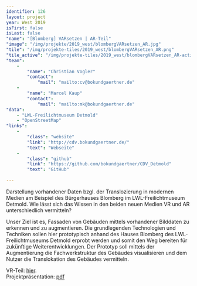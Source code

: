 ```yaml
---
identifier: 126
layout: project
year: West 2019
isFirst: false
isLast: false
"name": "[Blomberg] VARsetzen | AR-Teil"
"image": "/img/projekte/2019_west/blombergVARsetzen_AR.jpg"
"tile": "/img/projekte-tiles/2019_west/blombergVARsetzen_AR.png"
"tile_active": "/img/projekte-tiles/2019_west/blombergVARsetzen_AR-active.png"
"team":
    -
        "name": "Christian Vogler"
        "contact":
            "mail": "mailto:cv@bokundgaertner.de"
    -
        "name": "Marcel Kaup"
        "contact":
            "mail": "mailto:mk@bokundgaertner.de"
"data":
    - "LWL-Freilichtmuseum Detmold"
    - "OpenStreetMap"
"links":
    -
        "class": "website"
        "link": "http://cdv.bokundgaertner.de/"
        "text": "Webseite"
    -
        "class": "github"
        "link": "https://github.com/bokundgaertner/CDV_Detmold"
        "text": "GitHub"
           
---
```

Darstellung vorhandener Daten bzgl. der Translozierung in modernen Medien am Beispiel des Bürgerhauses Blomberg im LWL-Freilichtmuseum Detmold. Wie lässt sich das Wissen in den beiden neuen Medien VR und AR unterschiedlich vermitteln?

Unser Ziel ist es, Fassaden von Gebäuden mittels vorhandener Bilddaten zu erkennen und zu augmentieren. Die grundlegenden Technologien und Techniken sollen hier prototypisch anhand des Hauses Blomberg des LWL-Freilichtmuseums Detmold erprobt werden und somit den Weg bereiten für zukünftige Weiterentwicklungen. Der Prototyp soll mittels der Augmentierung die Fachwerkstruktur des Gebäudes visualisieren und dem Nutzer die Translokation des Gebäudes vermitteln.

VR-Teil: <a href="/projects/2019_west/blombergVARsetzen_VR.html" target="_blank">hier</a>.<br/>
Projektpräsentation: <a href="/projekte/2019_west/blombergVARsetzen.pdf" target="_blank">pdf</a>